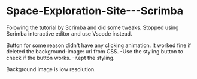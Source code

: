 # Space-Exploration-Site---Scrimba

Folowing the tutorial by Scrimba and did some tweaks.
Stopped using Scrimba interactive editor and use Vscode instead. 

<Known problem>
Button for some reason didn't have any clicking animation. It worked fine if deleted the background-image: url from CSS. 
  -Use the styling button to check if the button works.
  -Kept the styling.

Background image is low resolution.
